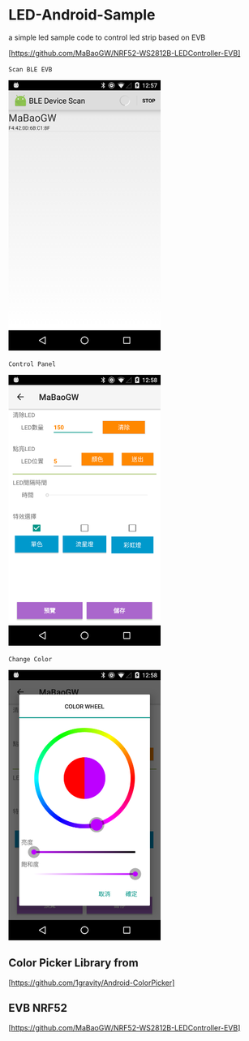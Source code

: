 # LED-Android-Sample

a simple led sample code to control led strip based on EVB 

[https://github.com/MaBaoGW/NRF52-WS2812B-LEDController-EVB]


`Scan BLE EVB`

<img alt="Crescendo sequence" src="/pic/1.png" width="300"/>

`Control Panel`

<img alt="Crescendo sequence" src="/pic/2.png" width="300"/>

`Change Color`

<img alt="Crescendo sequence" src="/pic/3.png" width="300"/>



## Color Picker Library from
[https://github.com/1gravity/Android-ColorPicker]



## EVB NRF52
[https://github.com/MaBaoGW/NRF52-WS2812B-LEDController-EVB]
